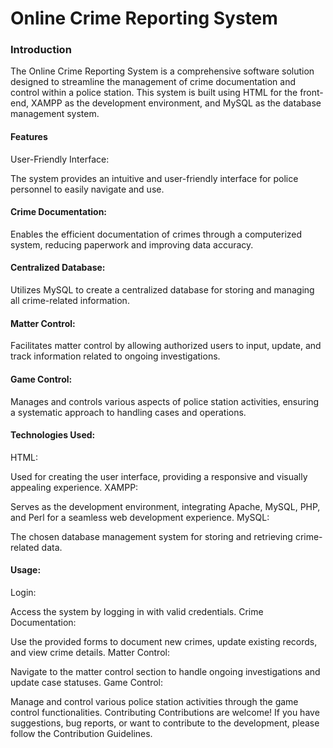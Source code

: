 # Online Crime Reporting System
### Introduction
The Online Crime Reporting System is a comprehensive software solution designed to streamline the management of crime documentation and control within a police station. This system is built using HTML for the front-end, XAMPP as the development environment, and MySQL as the database management system.

#### Features
User-Friendly Interface:

The system provides an intuitive and user-friendly interface for police personnel to easily navigate and use.
#### Crime Documentation:

Enables the efficient documentation of crimes through a computerized system, reducing paperwork and improving data accuracy.
#### Centralized Database:

Utilizes MySQL to create a centralized database for storing and managing all crime-related information.
#### Matter Control:

Facilitates matter control by allowing authorized users to input, update, and track information related to ongoing investigations.
#### Game Control:

Manages and controls various aspects of police station activities, ensuring a systematic approach to handling cases and operations.
#### Technologies Used:
HTML:

Used for creating the user interface, providing a responsive and visually appealing experience.
XAMPP:

Serves as the development environment, integrating Apache, MySQL, PHP, and Perl for a seamless web development experience.
MySQL:

The chosen database management system for storing and retrieving crime-related data.

#### Usage:
Login:

Access the system by logging in with valid credentials.
Crime Documentation:

Use the provided forms to document new crimes, update existing records, and view crime details.
Matter Control:

Navigate to the matter control section to handle ongoing investigations and update case statuses.
Game Control:

Manage and control various police station activities through the game control functionalities.
Contributing
Contributions are welcome! If you have suggestions, bug reports, or want to contribute to the development, please follow the Contribution Guidelines.
